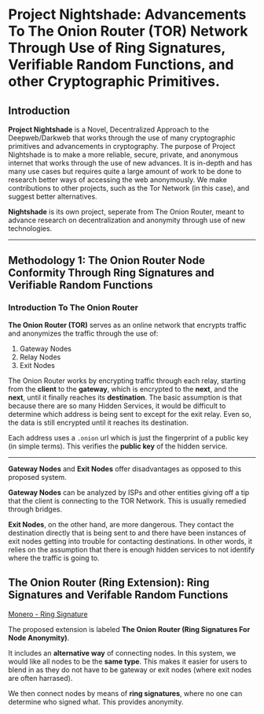 # Project Nightshade: Advancements To The Onion Router (TOR) Network Through Use of Ring Signatures, Verifiable Random Functions, and other Cryptographic Primitives.

## Introduction

**Project Nightshade** is a Novel, Decentralized Approach to the Deepweb/Darkweb that works through the use of many cryptographic primitives and advancements in cryptography. The purpose of Project Nightshade is to make a more reliable, secure, private, and anonymous internet that works through the use of new advances. It is in-depth and has many use cases but requires quite a large amount of work to be done to research better ways of accessing the web anonymously. We make contributions to other projects, such as the Tor Network (in this case), and suggest better alternatives.

**Nightshade** is its own project, seperate from The Onion Router, meant to advance research on decentralization and anonymity through use of new technologies.

---

## Methodology 1: The Onion Router Node Conformity Through Ring Signatures and Verifiable Random Functions

### Introduction To The Onion Router

**The Onion Router (TOR)** serves as an online network that encrypts traffic and anonymizes the traffic through the use of:

1. Gateway Nodes
2. Relay Nodes
3. Exit Nodes

The Onion Router works by encrypting traffic through each relay, starting from the **client** to the **gateway**, which is encrypted to the **next**, and the **next**, until it finally reaches its **destination**. The basic assumption is that because there are so many Hidden Services, it would be difficult to determine which address is being sent to except for the exit relay. Even so, the data is still encrypted until it reaches its destination.

Each address uses a `.onion` url which is just the fingerprint of a public key (in simple terms). This verifies the **public key** of the hidden service.

---

**Gateway Nodes** and **Exit Nodes** offer disadvantages as opposed to this proposed system.

**Gateway Nodes** can be analyzed by ISPs and other entities giving off a tip that the client is connecting to the TOR Network. This is usually remedied through bridges.

**Exit Nodes**, on the other hand, are more dangerous. They contact the destination directly that is being sent to and there have been instances of exit nodes getting into trouble for contacting destinations. In other words, it relies on the assumption that there is enough hidden services to not identify where the traffic is going to.

## The Onion Router (Ring Extension): Ring Signatures and Verifable Random Functions

[Monero - Ring Signature](https://www.getmonero.org/resources/moneropedia/ringsignatures.html)

The proposed extension is labeled **The Onion Router (Ring Signatures For Node Anonymity)**.

It includes an **alternative way** of connecting nodes. In this system, we would like all nodes to be the **same type**. This makes it easier for users to blend in as they do not have to be gateway or exit nodes (where exit nodes are often harrased).

We then connect nodes by means of **ring signatures**, where no one can determine who signed what. This provides anonymity.
